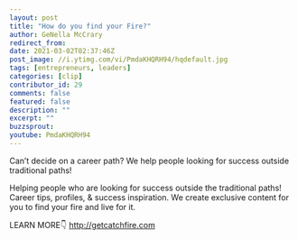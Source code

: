 ```yaml
---
layout: post
title: "How do you find your Fire?"
author: GeNella McCrary
redirect_from:
date: 2021-03-02T02:37:46Z
post_image: //i.ytimg.com/vi/PmdaKHQRH94/hqdefault.jpg
tags: [entrepreneurs, leaders]
categories: [clip]
contributor_id: 29
comments: false
featured: false
description: ""
excerpt: ""
buzzsprout: 
youtube: PmdaKHQRH94
---
```


Can’t decide on a career path? We help people looking for success outside traditional paths!

Helping people who are looking for success outside the traditional paths!
Career tips, profiles, & success inspiration.
We create exclusive content for you to find your fire and live for it.

LEARN MORE👇
http://getcatchfire.com
